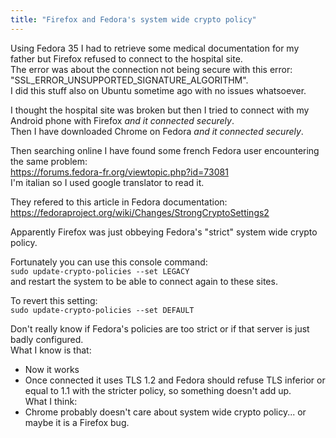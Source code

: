 ```yaml
---
title: "Firefox and Fedora's system wide crypto policy"
---
```


Using Fedora 35 I had to retrieve some medical documentation for my father but Firefox refused to connect to the hospital site.  
The error was about the connection not being secure with this error:  
"SSL_ERROR_UNSUPPORTED_SIGNATURE_ALGORITHM".  
I did this stuff also on Ubuntu sometime ago with no issues whatsoever.  

I thought the hospital site was broken but then I tried to connect with my Android phone with Firefox *and it connected securely*.  
Then I have downloaded Chrome on Fedora *and it connected securely*.  

Then searching online I have found some french Fedora user encountering the same problem:  
https://forums.fedora-fr.org/viewtopic.php?id=73081  
I'm italian so I used google translator to read it.  

They refered to this article in Fedora documentation:  
https://fedoraproject.org/wiki/Changes/StrongCryptoSettings2  

Apparently Firefox was just obbeying Fedora's "strict" system wide crypto policy.  

Fortunately you can use this console command:  
`sudo update-crypto-policies --set LEGACY`  
and restart the system to be able to connect again to these sites.  

To revert this setting:  
`sudo update-crypto-policies --set DEFAULT`  

Don't really know if Fedora's policies are too strict or if that server is just badly configured.  
What I know is that:  
- Now it works  
- Once connected it uses TLS 1.2 and Fedora should refuse TLS inferior or equal to 1.1 with the stricter policy, so something doesn't add up.  
What I think:  
- Chrome probably doesn't care about system wide crypto policy... or maybe it is a Firefox bug.
